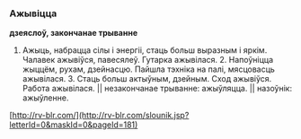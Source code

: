 ### Ажывіцца
**дзеяслоў, закончанае трыванне**

1. Ажыць, набрацца сілы і энергіі, стаць больш выразным і яркім. Чалавек ажывіўся, павесялеў. Гутарка ажывілася. 2. Напоўніцца жыццём, рухам, дзейнасцю. Пайшла тэхніка на палі, мясцовасць ажывілася. 3. Стаць больш актыўным, дзейным. Сход ажывіўся. Работа ажывілася. || незакончанае трыванне: ажыўляцца. || назоўнік: ажыўленне.

<a rel="author">[http://rv-blr.com/](http://rv-blr.com/slounik.jsp?letterId=0&maskId=0&pageId=181)</a>
